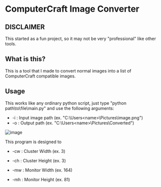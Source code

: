 # ComputerCraft Image Converter
## DISCLAIMER
This started as a fun project, so it may not be very "professional" like other tools.

## What is this?
This is a tool that I made to convert normal images into a list of ComputerCraft compatible images.

## Usage
This works like any ordinary python script, just type "python path\to\file\main.py" and use the following arguments:
* -i : Input image path (ex. "C:\Users\<name>\Pictures\image.png")
* -o : Output path (ex. "C:\Users\<name>\Pictures\Converted")

![image](https://user-images.githubusercontent.com/29151567/200368415-a86ad879-f75b-4776-8ad4-362d050dc32f.png)

This program is designed to 

* -cw : Cluster Width (ex. 3)
* -ch : Cluster Height (ex. 3)

* -mw : Monitor Width (ex. 164)
* -mh : Monitor Height (ex. 81)
